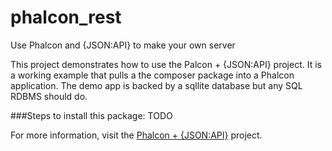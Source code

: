 # phalcon_rest
Use Phalcon and {JSON:API} to make your own server

This project demonstrates how to use the Palcon + {JSON:API} project.  It is a working example that pulls a the composer package into a Phalcon application.  The demo app is backed by a sqllite database but any SQL RDBMS should do.

###Steps to install this package:
TODO


For more information, visit the [Phalcon + {JSON:API}](https://github.com/gte451f/phalcon-json-api-package) project.
